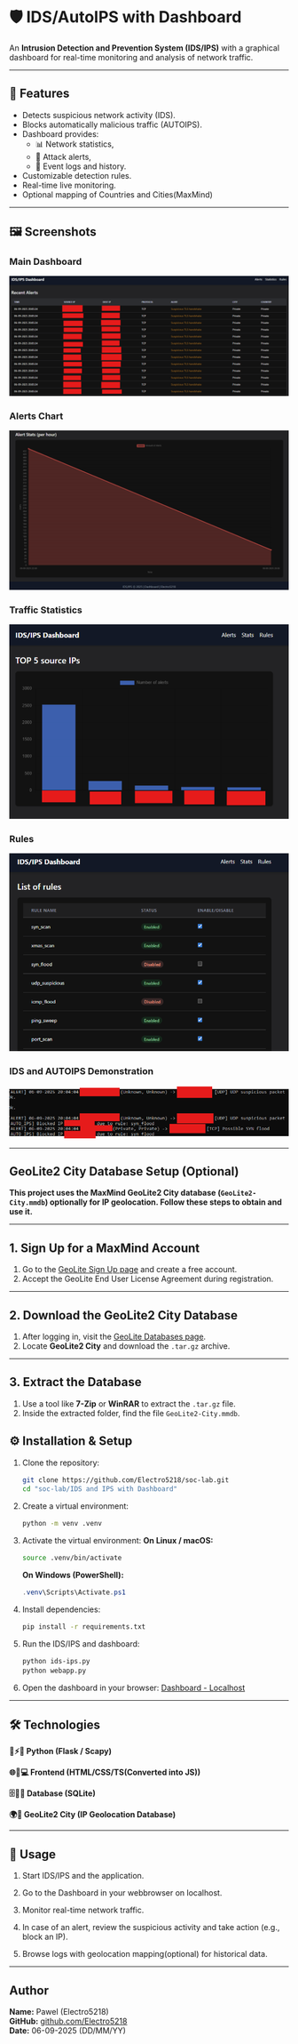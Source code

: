 # 🛡️ IDS/AutoIPS with Dashboard

An **Intrusion Detection and Prevention System (IDS/IPS)** with a graphical dashboard for real-time monitoring and analysis of network traffic.

---

## 🚀 Features
- Detects suspicious network activity (IDS).
- Blocks automatically malicious traffic (AUTOIPS).
- Dashboard provides:
  - 📊 Network statistics,
  - 🚨 Attack alerts,
  - 📝 Event logs and history.
- Customizable detection rules.
- Real-time live monitoring.
- Optional mapping of Countries and Cities(MaxMind)

---

## 🖼️ Screenshots

### Main Dashboard
![Dashboard](https://github.com/Electro5218/soc-lab/blob/main/IDS%20and%20IPS%20with%20Dashboard/screenshots/Dashboard.png)

### Alerts Chart 
![AlertsChart](https://github.com/Electro5218/soc-lab/blob/main/IDS%20and%20IPS%20with%20Dashboard/screenshots/Alerts.png)

### Traffic Statistics
![Stats](https://github.com/Electro5218/soc-lab/blob/main/IDS%20and%20IPS%20with%20Dashboard/screenshots/Statistics.png)

### Rules
![Rules](https://github.com/Electro5218/soc-lab/blob/main/IDS%20and%20IPS%20with%20Dashboard/screenshots/Rules.png)

### IDS and AUTOIPS Demonstration
![IDS/AUTOIPS](https://github.com/Electro5218/soc-lab/blob/main/IDS%20and%20IPS%20with%20Dashboard/screenshots/IDSandAUTOIPS.png)

---
## GeoLite2 City Database Setup (Optional)

**This project uses the MaxMind GeoLite2 City database (`GeoLite2-City.mmdb`) optionally for IP geolocation. Follow these steps to obtain and use it.**

---

## 1. Sign Up for a MaxMind Account

1. Go to the [GeoLite Sign Up page](https://www.maxmind.com/en/geolite2/signup) and create a free account.
2. Accept the GeoLite End User License Agreement during registration.

---

## 2. Download the GeoLite2 City Database

1. After logging in, visit the [GeoLite Databases page](https://dev.maxmind.com/geoip/geolite2-free-geolocation-data/).
2. Locate **GeoLite2 City** and download the `.tar.gz` archive.

---

## 3. Extract the Database

1. Use a tool like **7-Zip** or **WinRAR** to extract the `.tar.gz` file.
2. Inside the extracted folder, find the file `GeoLite2-City.mmdb`.

## ⚙️ Installation & Setup

1. Clone the repository:
   ```bash
   git clone https://github.com/Electro5218/soc-lab.git
   cd "soc-lab/IDS and IPS with Dashboard"
    ```
2. Create a virtual environment:
    ```bash
   python -m venv .venv
    ```
3. Activate the virtual environment:
    **On Linux / macOS:**
    ```bash
    source .venv/bin/activate
    ```
    **On Windows (PowerShell):**
    ```powershell
    .venv\Scripts\Activate.ps1
    ```
4. Install dependencies:
    ```bash
    pip install -r requirements.txt
    ```
5. Run the IDS/IPS and dashboard:
    ```bash
    python ids-ips.py
    python webapp.py
    ```
6. Open the dashboard in your browser:
    [Dashboard - Localhost](http://localhost:5000)

---

## 🛠️ Technologies

**🐍⚡📡 Python (Flask / Scapy)**

**🌐🎨💻 Frontend (HTML/CSS/TS(Converted into JS))**

**🗄️🧩💾 Database (SQLite)**

**🌍📍 GeoLite2 City (IP Geolocation Database)**

---
## 📘 Usage

1. Start IDS/IPS and the application.

2. Go to the Dashboard in your webbrowser on localhost.

3. Monitor real-time network traffic.

4. In case of an alert, review the suspicious activity and take action (e.g., block an IP).

5. Browse logs with geolocation mapping(optional) for historical data.

---

## Author

**Name:** Pawel (Electro5218)  
**GitHub:** [github.com/Electro5218](https://github.com/Electro5218)  
**Date:** 06-09-2025 (DD/MM/YY)